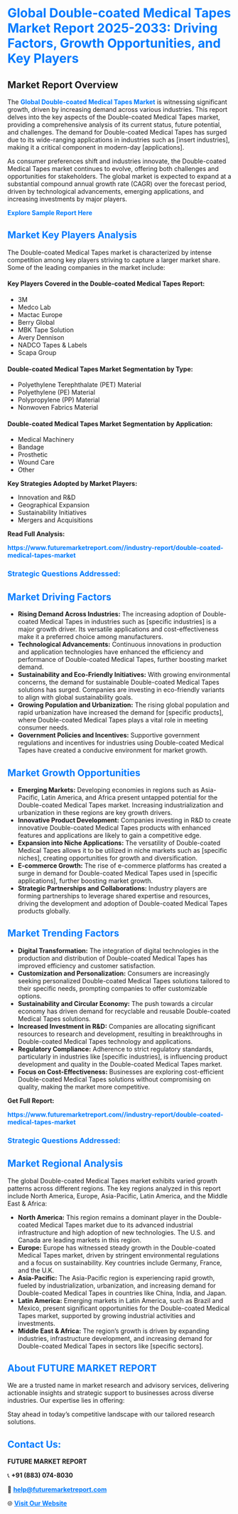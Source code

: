 <h1 style="color: #007BFF;">Global Double-coated Medical Tapes Market Report 2025-2033: Driving Factors, Growth Opportunities, and Key Players</h1>

<section id="overview">
<h2>Market Report Overview</h2>
<p>The <a href="https://www.futuremarketreport.com//industry-report/double-coated-medical-tapes-market" style="color: #007BFF; text-decoration: none;"><strong>Global Double-coated Medical Tapes Market</strong></a> is witnessing significant growth, driven by increasing demand across various industries. This report delves into the key aspects of the Double-coated Medical Tapes market, providing a comprehensive analysis of its current status, future potential, and challenges. The demand for Double-coated Medical Tapes has surged due to its wide-ranging applications in industries such as [insert industries], making it a critical component in modern-day [applications].</p>
<p>As consumer preferences shift and industries innovate, the Double-coated Medical Tapes market continues to evolve, offering both challenges and opportunities for stakeholders. The global market is expected to expand at a substantial compound annual growth rate (CAGR) over the forecast period, driven by technological advancements, emerging applications, and increasing investments by major players.</p>
</section>

<section id="overview">
<p><a href="https://www.futuremarketreport.com//request-sample/reportId=64578" style="color: #007BFF; text-decoration: none;"><strong>Explore Sample Report Here</strong></a></p>
</section>

<section id="key-players">
<h2 style="color: #007BFF;">Market Key Players Analysis</h2>
<p>The Double-coated Medical Tapes market is characterized by intense competition among key players striving to capture a larger market share. Some of the leading companies in the market include:</p>
<h4>Key Players Covered in the Double-coated Medical Tapes Report:</h4>
<ul><li>3M</li><li>Medco Lab</li><li>Mactac Europe</li><li>Berry Global</li><li>MBK Tape Solution</li><li>Avery Dennison</li><li>NADCO Tapes &amp; Labels</li><li>Scapa Group</li></ul>
<h4>Double-coated Medical Tapes Market Segmentation by Type:</h4>
<ul><li>Polyethylene Terephthalate (PET) Material</li><li>Polyethylene (PE) Material</li><li>Polypropylene (PP) Material</li><li>Nonwoven Fabrics Material</li></ul>

<h4>Double-coated Medical Tapes Market Segmentation by Application:</h4>
<ul><li>Medical Machinery</li><li>Bandage</li><li>Prosthetic</li><li>Wound Care</li><li>Other</li></ul>
<p><strong>Key Strategies Adopted by Market Players:</strong></p>
<ul>
<li>Innovation and R&D</li>
<li>Geographical Expansion</li>
<li>Sustainability Initiatives</li>
<li>Mergers and Acquisitions</li>
</ul>
</section>

<section>
<p><strong>Read Full Analysis: </strong></p><a href="https://www.futuremarketreport.com//industry-report/double-coated-medical-tapes-market" style="color: #007BFF; text-decoration: none;"><strong>https://www.futuremarketreport.com//industry-report/double-coated-medical-tapes-market</strong></a>
<h3 style="color: #007BFF;">Strategic Questions Addressed:</h3>
</section>

<section id="driving-factors">
<h2 style="color: #007BFF;">Market Driving Factors</h2>
<ul>
<li><strong>Rising Demand Across Industries:</strong> The increasing adoption of Double-coated Medical Tapes in industries such as [specific industries] is a major growth driver. Its versatile applications and cost-effectiveness make it a preferred choice among manufacturers.</li>
<li><strong>Technological Advancements:</strong> Continuous innovations in production and application technologies have enhanced the efficiency and performance of Double-coated Medical Tapes, further boosting market demand.</li>
<li><strong>Sustainability and Eco-Friendly Initiatives:</strong> With growing environmental concerns, the demand for sustainable Double-coated Medical Tapes solutions has surged. Companies are investing in eco-friendly variants to align with global sustainability goals.</li>
<li><strong>Growing Population and Urbanization:</strong> The rising global population and rapid urbanization have increased the demand for [specific products], where Double-coated Medical Tapes plays a vital role in meeting consumer needs.</li>
<li><strong>Government Policies and Incentives:</strong> Supportive government regulations and incentives for industries using Double-coated Medical Tapes have created a conducive environment for market growth.</li>
</ul>
</section>

<section id="growth-opportunities">
<h2 style="color: #007BFF;">Market Growth Opportunities</h2>
<ul>
<li><strong>Emerging Markets:</strong> Developing economies in regions such as Asia-Pacific, Latin America, and Africa present untapped potential for the Double-coated Medical Tapes market. Increasing industrialization and urbanization in these regions are key growth drivers.</li>
<li><strong>Innovative Product Development:</strong> Companies investing in R&D to create innovative Double-coated Medical Tapes products with enhanced features and applications are likely to gain a competitive edge.</li>
<li><strong>Expansion into Niche Applications:</strong> The versatility of Double-coated Medical Tapes allows it to be utilized in niche markets such as [specific niches], creating opportunities for growth and diversification.</li>
<li><strong>E-commerce Growth:</strong> The rise of e-commerce platforms has created a surge in demand for Double-coated Medical Tapes used in [specific applications], further boosting market growth.</li>
<li><strong>Strategic Partnerships and Collaborations:</strong> Industry players are forming partnerships to leverage shared expertise and resources, driving the development and adoption of Double-coated Medical Tapes products globally.</li>
</ul>
</section>

<section id="trending-factors">
<h2 style="color: #007BFF;">Market Trending Factors</h2>
<ul>
<li><strong>Digital Transformation:</strong> The integration of digital technologies in the production and distribution of Double-coated Medical Tapes has improved efficiency and customer satisfaction.</li>
<li><strong>Customization and Personalization:</strong> Consumers are increasingly seeking personalized Double-coated Medical Tapes solutions tailored to their specific needs, prompting companies to offer customizable options.</li>
<li><strong>Sustainability and Circular Economy:</strong> The push towards a circular economy has driven demand for recyclable and reusable Double-coated Medical Tapes solutions.</li>
<li><strong>Increased Investment in R&D:</strong> Companies are allocating significant resources to research and development, resulting in breakthroughs in Double-coated Medical Tapes technology and applications.</li>
<li><strong>Regulatory Compliance:</strong> Adherence to strict regulatory standards, particularly in industries like [specific industries], is influencing product development and quality in the Double-coated Medical Tapes market.</li>
<li><strong>Focus on Cost-Effectiveness:</strong> Businesses are exploring cost-efficient Double-coated Medical Tapes solutions without compromising on quality, making the market more competitive.</li>
</ul>
</section>

<section>
<p><strong>Get Full Report: </strong></p><a href="https://www.futuremarketreport.com//industry-report/double-coated-medical-tapes-market" style="color: #007BFF; text-decoration: none;"><strong>https://www.futuremarketreport.com//industry-report/double-coated-medical-tapes-market</strong></a>
<h3 style="color: #007BFF;">Strategic Questions Addressed:</h3>
</section>


<section id="regional-analysis">
<h2 style="color: #007BFF;">Market Regional Analysis</h2>
<p>The global Double-coated Medical Tapes market exhibits varied growth patterns across different regions. The key regions analyzed in this report include North America, Europe, Asia-Pacific, Latin America, and the Middle East & Africa:</p>
<ul>
<li><strong>North America:</strong> This region remains a dominant player in the Double-coated Medical Tapes market due to its advanced industrial infrastructure and high adoption of new technologies. The U.S. and Canada are leading markets in this region.</li>
<li><strong>Europe:</strong> Europe has witnessed steady growth in the Double-coated Medical Tapes market, driven by stringent environmental regulations and a focus on sustainability. Key countries include Germany, France, and the U.K.</li>
<li><strong>Asia-Pacific:</strong> The Asia-Pacific region is experiencing rapid growth, fueled by industrialization, urbanization, and increasing demand for Double-coated Medical Tapes in countries like China, India, and Japan.</li>
<li><strong>Latin America:</strong> Emerging markets in Latin America, such as Brazil and Mexico, present significant opportunities for the Double-coated Medical Tapes market, supported by growing industrial activities and investments.</li>
<li><strong>Middle East & Africa:</strong> The region’s growth is driven by expanding industries, infrastructure development, and increasing demand for Double-coated Medical Tapes in sectors like [specific sectors].</li>
</ul>
</section>

<footer>
<h2 style="color: #007BFF;">About FUTURE MARKET REPORT</h2>
<p>We are a trusted name in market research and advisory services, delivering actionable insights and strategic support to businesses across diverse industries. Our expertise lies in offering:</p>

<p>Stay ahead in today’s competitive landscape with our tailored research solutions.</p>

<h2 style="color: #007BFF;">Contact Us:</h2>
<p><strong>FUTURE MARKET REPORT</strong></p>
<p>📞 <strong>+91 (883) 074-8030</strong></p>
<p>📧 <strong><a href="mailto:help@futuremarketreport.com" style="color: #007BFF;">help@futuremarketreport.com</a></strong></p>
<p>🌐 <strong><a href="https://www.futuremarketreport.com/" style="color: #007BFF;">Visit Our Website</a></strong></p>
</footer>